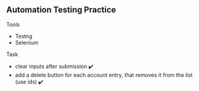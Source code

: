 ## Automation Testing Practice

Tools
- Testng
- Selenium


Task
- clear inputs after submission ✔️
- add a delete button for each account entry, that removes it from the list (use ids) ✔️
